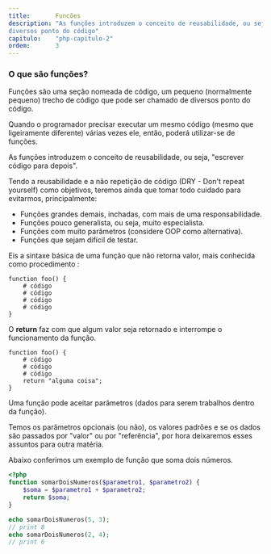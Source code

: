 ```yaml
---
title:       Funcões
description: "As funções introduzem o conceito de reusabilidade, ou seja, 'escrever código para depois'. Funções são uma seção nomeada de código, um pequeno (normalmente pequeno) trecho de código que pode ser chamado de
diversos ponto do código"
capitulo:    "php-capitulo-2"
ordem:       3
---
```



### O que são funções?

Funções são uma seção nomeada de código, um pequeno (normalmente pequeno) trecho de código que pode ser chamado de
diversos ponto do código.

Quando o programador precisar executar um mesmo código (mesmo que ligeiramente diferente) várias vezes ele, então, 
poderá utilizar-se de funções.

As funções introduzem o conceito de reusabilidade, ou seja, "escrever código para depois".

Tendo a reusabilidade e a não repetição de código (DRY - Don't repeat yourself) como objetivos, teremos ainda que tomar
todo cuidado para evitarmos, principalmente:

- Funções grandes demais, inchadas, com mais de uma responsabilidade.
- Funções pouco generalista, ou seja, muito especialista.
- Funções com muito parâmetros (considere OOP como alternativa).
- Funções que sejam difícil de testar.


Eis a sintaxe básica de uma função que não retorna valor, mais conhecida como procedimento :


    function foo() {
        # código
        # código
        # código
        # código
    }

O __return__ faz com que algum valor seja retornado e interrompe o funcionamento da função.

    function foo() {
        # código
        # código
        # código
        return "alguma coisa";
    }

Uma função pode aceitar parâmetros (dados para serem trabalhos dentro da função).


Temos os parâmetros opcionais (ou não), os valores padrões e se os dados são passados por "valor" ou por "referência", por hora deixaremos esses assuntos para outra matéria.

Abaixo conferimos um exemplo de função que soma dois números.

```php
<?php
function somarDoisNumeros($parametro1, $parametro2) {
    $soma = $parametro1 + $parametro2;
    return $soma;
}

echo somarDoisNumeros(5, 3);
// print 8
echo somarDoisNumeros(2, 4);
// print 6
```